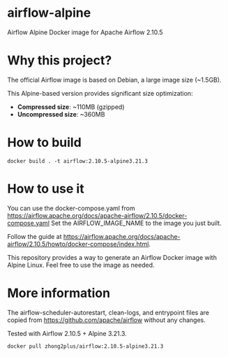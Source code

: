 # airflow-alpine
Airflow Alpine Docker image for Apache Airflow 2.10.5

# Why this project?
The official Airflow image is based on Debian, a large image size (~1.5GB). 

This Alpine-based version provides significant size optimization:
- **Compressed size**: ~110MB (gzipped)
- **Uncompressed size**: ~360MB

# How to build
```
docker build . -t airflow:2.10.5-alpine3.21.3
```

# How to use it
You can use the docker-compose.yaml from https://airflow.apache.org/docs/apache-airflow/2.10.5/docker-compose.yaml
Set the AIRFLOW_IMAGE_NAME to the image you just built.

Follow the guide at https://airflow.apache.org/docs/apache-airflow/2.10.5/howto/docker-compose/index.html.

This repository provides a way to generate an Airflow Docker image with Alpine Linux. Feel free to use the image as needed.

# More information
The airflow-scheduler-autorestart, clean-logs, and entrypoint files are copied from https://github.com/apache/airflow without any changes.

Tested with Airflow 2.10.5 + Alpine 3.21.3.


```
docker pull zhong2plus/airflow:2.10.5-alpine3.21.3
```